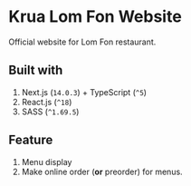 # Krua Lom Fon Website

Official website for Lom Fon restaurant. 

## Built with

1. Next.js (`14.0.3`) + TypeScript (`^5`)
2. React.js (`^18`)
3. SASS (`^1.69.5`)

## Feature

1. Menu display 
2. Make online order (**or** preorder) for menus.